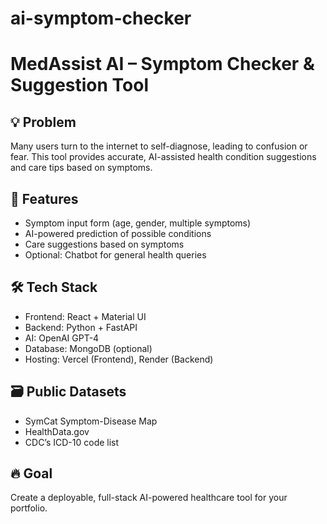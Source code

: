 # ai-symptom-checker
 
# MedAssist AI – Symptom Checker & Suggestion Tool

## 💡 Problem
Many users turn to the internet to self-diagnose, leading to confusion or fear. This tool provides accurate, AI-assisted health condition suggestions and care tips based on symptoms.

## 🎯 Features
- Symptom input form (age, gender, multiple symptoms)
- AI-powered prediction of possible conditions
- Care suggestions based on symptoms
- Optional: Chatbot for general health queries

## 🛠️ Tech Stack
- Frontend: React + Material UI
- Backend: Python + FastAPI
- AI: OpenAI GPT-4
- Database: MongoDB (optional)
- Hosting: Vercel (Frontend), Render (Backend)

## 🗃️ Public Datasets
- SymCat Symptom-Disease Map
- HealthData.gov
- CDC’s ICD-10 code list

## 🔥 Goal
Create a deployable, full-stack AI-powered healthcare tool for your portfolio.
